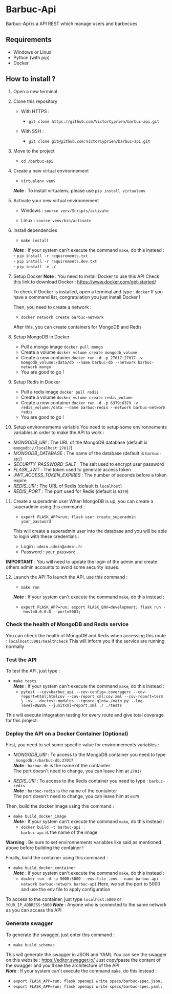 # Barbuc-Api

Barbuc-Api is a API REST which manage users and barbecues

## Requirements
- Windows or Linux
- Python (with pip)
- Docker

## How to install ?

1. Open a new terminal
2. Clone this repository
    
    - With HTTPS :
        - `git clone https://github.com/VictorCyprien/barbuc-api.git`

    - With SSH :
        - `git clone git@github.com:VictorCyprien/barbuc-api.git`

3. Move to the project
    - `cd /barbuc-api`


4. Create a new virtual environnement
    - `virtualenv venv`
    
    ___Note___ : To install virtualenv, please use `pip install virtualenv`

5. Activate your new virtual environnement
    - Windows : `source venv/Scripts/activate`

    - Linux : `source venv/bin/activate`

6. Install dependencies
    - `make install`
    
    ___Note___ : If your system can't execute the command `make`, do this instead :
        - `pip install -r requirements.txt`<br>
        - `pip install -r requirements.dev.txt`<br>
        - `pip install -e ./`<br>
        
7. Setup Docker
    __Note__ : You need to install Docker to use this API
    Check this link to download Docker : https://www.docker.com/get-started/

    To check if Docker is installed, open a terminal and type : `docker`
    If you have a command list, congratulation you just install Docker !

    Then, you need to create a network :
    - `docker network create barbuc-network`

    After this, you can create containers for MongoDB and Redis

8. Setup MongoDB in Docker
    - Pull a mongo image `docker pull mongo`
    - Create a volume `docker volume create mongodb_volume`
    - Create a new container `docker run -d -p 27017:27017 -v mongodb_volume:/data/db --name barbuc-db --network barbuc-network mongo`
    - You are good to go !

9. Setup Redis in Docker
    - Pull a redis image `docker pull redis`
    - Create a volume `docker volume create redis_volume`
    - Create a new container `docker run -d -p 6379:6379 -v redis_volume:/data --name barbuc-redis --network barbuc-network redis`
    - You are good to go !

10. Setup environnements variable
You need to setup some environnements variables in order to make the API to work :

- _MONGODB_URI_ : The URL of the MongoDB database (default is `mongodb://localhost:27017`)
- _MONGODB_DATABASE_ : The name of the database (default is `barbuc-api`)
- _SECURITY_PASSWORD_SALT_ : The salt used to encrypt user password
- _FLASK_JWT_ : The token used to generate access token
- _JWT_ACCESS_TOKEN_EXPIRES_ : The number of seconds before a token expire
- _REDIS_URI_ : The URL of Redis (default is `localhost`)
- _REDIS_PORT_ : The port used for Redis (default is `6379`)

11. Create a superadmin user
When MongoDB is up, you can create a superadmin using this command :
    - `export FLASK_APP=run; flask user create_superadmin your_password`

    This will create a superadmin user into the database and you will be able to login with these credentials :
    - Login : `admin.admin@admin.fr`
    - Password : `your_password`

__IMPORTANT__ : You will need to update the login of the admin and create others admin accounts to avoid some security issues.

12. Launch the API
To launch the API, use this command :
    - `make run`

    ___Note___ : If your system can't execute the command `make`, do this instead :
    - `export FLASK_APP=run; export FLASK_ENV=development; flask run --host=0.0.0.0 --port=5001;`

### Check the health of MongoDB and Redis service
You can check the health of MongoDB and Redis when accessing this route : `localhost:5001/healthcheck`
This will inform you if the service are running normally

### Test the API
To test the API, just type :
- `make tests`<br>
___Note___ : If your system can't execute the command `make`, do this instead :
    - `pytest --cov=barbuc_api --cov-config=.coveragerc --cov-report=html:htmlcov --cov-report xml:cov.xml --cov-report=term \
		-vv --doctest-modules --ignore-glob=./main.py --log-level=DEBUG --junitxml=report.xml ./ ./tests`

This will execute integration testing for every route and give total coverage for this project.


### Deploy the API on a Docker Container __(Optional)__
First, you need to set some specific value for environnements variables :
- _MONGODB_URI_ : To access to the MongoDB container you need to type : `mongodb://barbuc-db:27017`<br>
___Note___ : `barbuc-db` is the name of the containter<br>
The port doesn't need to change, you can leave him at `27017`

- _REDIS_URI_ : To access to the Redis container you need to type : `barbuc-redis`<br>
___Note___ : `barbuc-redis` is the name of the containter<br>
The port doesn't need to change, you can leave him at `6379`

Then, build the docker image using this command :
- `make build_docker_image`<br>
    ___Note___ : If your system can't execute the command `make`, do this instead :
    - `docker build -t barbuc-api .`<br>
`barbuc-api` is the name of the image

__Warning__ : Be sure to set environnements variables like said as mentioned above before building the container !

Finally, build the container using this command :
- `make build_docker_container`<br>
___Note___ : If your system can't execute the command `make`, do this instead :
    - `docker run -d -p 5000:5000 --env-file .env --name barbuc-api --network barbuc-network barbuc-api`
Here, we set the port to 5000 and use the env file to apply configuration

To access to the container, just type `localhost:5000` or `YOUR_IP_ADDRESS:5000`
___Note___ : Anyone who is connected to the same network as you can access the API

### Generate swagger
To generate the swagger, just enter this command :
- `make build_schemas`

This will generate the swagger in JSON and YAML
You can see the swagger on this website : https://editor.swagger.io/
Just copy/paste the content of the swagger and you'll see the architecture of the API<br>
___Note___ : If your system can't execute the command `make`, do this instead :
- `export FLASK_APP=run; flask openapi write specs/barbuc-spec.json;`
- `export FLASK_APP=run; flask openapi write specs/barbuc-spec.yaml;`